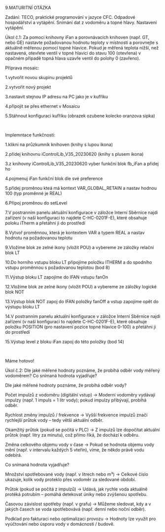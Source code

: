9.MATURITNÍ OTÁZKA

Zadání: TECO, praktické programování v jazyce CFC. Odpadové hospodářství a vytápění. Snímání dat z vodoměru a topné hlavy. Nastavení vytápění. 

Úkol č.1: Za pomocí knihovny iFan a porovnávacích knihoven (např. GT, nebo GE) nastavte požadovanou hodnotu teploty v místnosti a porovnejte s aktuálně měřenou pomocí topné hlavice. Pokud je měřená teplota nižší, než nastavená, otevřete ventil v topné hlavici do stavu 100 (otevřena) v opačném případě topná hlava uzavře ventil do polohy 0 (zavřeno). 

Příprava mosaic: 

1.vytvořit novou skupinu projektů 

2.vytvořit nový projekt 

3.nastavit stejnou IP adresu na PC jako je v kufříku 

4.připojit se přes ethernet v Mosaicu 

5.Stáhnout konfiguraci kufříku (obrazek ozubene kolecko oranzova sipka) 

 

Implemntace funkčnosti: 

1.klikni na průzkumník knihoven (knihy s lupou ikona) 

2.přidej knihovnu iControlLib_V35_20230620 (knihy s plusem ikona) 

3.z knihovny iControlLib_V35_20230620 vyber funkční blok fb_iFan a přidej ho 

4.pojmenuj iFan funkční blok dle své preference 

5.přidej proměnou kteá má kontext VAR_GLOBAL_RETAIN a nastav hodnou 100 (typ proměnné je REAL) 

6.Připoj proměnou do setLevel 

7.V postranním panelu aktuální konfigurace v záložce Interní Sběrnice najdi zařízení (v naší konfiguraci to najdete C-HC-0201F-E), které obsahuje poloku iTherm a přetáhni ji do prostředí 

8.Vytvoř proměnnou, která je kontextem VAR a typem REAL a nastav hodnotu na požadovanou teplotu 

9.Vložíme blok ze zelné ikony (vložit POU) a vybereme ze záložky relační blok LT 

10.Do horního vstupu bloku LT připojíme položku ITHERM a do spodního vstupu proměnnou s požadovanou teplotou (bod 8) 

11.Výstup bloku LT zapojíme do IFAN vstupu fanOn 

12.Vložíme blok ze zelné ikony (vložit POU) a vybereme ze záložky logické blok NOT 

13.Výstup blok NOT zapoj do IFAN položky fanOff a vstup zapojíme opět do výstupu bloku LT 

14.V postranním panelu aktuální konfigurace v záložce Interní Sběrnice najdi zařízení (v naší konfiguraci to najdete C-HC-0201F-E), které obsahuje položku POSITION (pro nastavení pozice topné hlavice 0-100) a přetáhni ji do prostředí 

15.Výstup level z bloku iFan zapoj do této položky (bod 14) 

 

Máme hotovo! 



Úkol č.2: Dle jaké měřené hodnoty poznáme, že probíhá odběr vody měřený vodoměrem? Co snímaná hodnota vyjadřuje?

Dle jaké měřené hodnoty poznáme, že probíhá odběr vody?

Počet impulzů z vodoměru (digitální vstup)
→ Moderní vodoměry vydávají impulzy (např. 1 impuls = 1 litr vody); pokud impulzy přibývají, probíhá odběr.

Rychlost změny impulzů / frekvence
→ Vyšší frekvence impulzů značí rychlejší průtok vody – tedy větší aktuální odběr.

Okamžitý průtok (pokud se počítá v PLC)
→ Z impulzů lze dopočítat aktuální průtok (např. litry za minutu), což přímo říká, že dochází k odběru.

Změna celkového objemu vody v čase
→ Pokud se hodnota objemu vody mění (např. v intervalu každých 5 vteřin), víme, že někdo právě vodu odebírá.

Co snímaná hodnota vyjadřuje?

Množství spotřebované vody (např. v litrech nebo m³)
→ Celkové číslo ukazuje, kolik vody proteklo přes vodoměr za sledované období.

Průtok (pokud se počítá z impulzů)
→ Udává, jak rychle voda aktuálně protéká potrubím – pomáhá detekovat úniky nebo zvýšenou spotřebu.

Časovou závislost spotřeby (např. v grafu)
→ Můžeme sledovat, kdy a v jakých časech se voda spotřebovává (např. denní nebo noční odběr).

Podklad pro fakturaci nebo optimalizaci provozu
→ Hodnoty lze využít pro vyúčtování nebo úsporu vody v domácnosti / budově.





